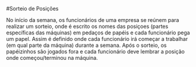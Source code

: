 #Sorteio de Posições

No início da semana, os funcionários de uma empresa se reúnem para realizar um sorteio,
onde é escrito os nomes das posiçoes (partes específicas das máquinas) em pedaços de papéis e
cada funcionário pega um papel.
Assim é definido onde cada funcionário irá começar a trabalhar (em qual parte da máquina) durante a semana.
Após o sorteio, os papéizinhos são jogados fora e cada funcionário deve lembrar a posição onde começou/terminou na máquina.
